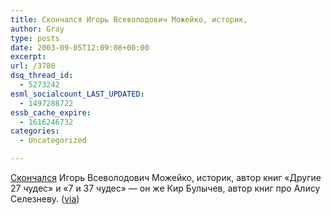 ```yaml
---
title: Скончался Игорь Всеволодович Можейко, историк,
author: Gray
type: posts
date: 2003-09-05T12:09:08+00:00
excerpt:
url: /3780
dsq_thread_id:
  - 5273242
esml_socialcount_LAST_UPDATED:
  - 1497288722
essb_cache_expire:
  - 1616246732
categories:
  - Uncategorized

---
```








<a href="http://www.rian.ru/rian/lastnews.cfm?n_id=3430961" target="_blank">Скончался</a> Игорь Всеволодович Можейко, историк, автор книг &#171;Другие 27 чудес&#187; и &#171;7 и 37 чудес&#187; &#8212; он же Кир Булычев, автор книг про Алису Селезневу. (<a href="http://www.livejournal.com/users/blogik/" target="_blank">via</a>)